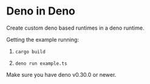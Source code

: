 # Deno in Deno
Create custom deno based runtimes in a deno runtime.

Getting the example running:

1. `cargo build`

2. `deno run example.ts`

Make sure you have deno v0.30.0 or newer.
